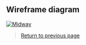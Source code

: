 ## Wireframe diagram

[![Midway](img/proposalPng.png)](pdf/proposalPng.pdf)


> [Return to previous page](index.md#wireframe)